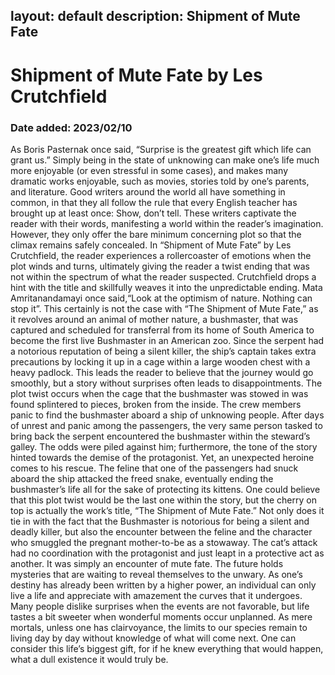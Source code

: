 layout: default
description: Shipment of Mute Fate
---
# Shipment of Mute Fate by Les Crutchfield
### Date added: 2023/02/10
As Boris Pasternak once said, “Surprise is the greatest gift which life can grant us.” Simply being in the state of unknowing can make one’s life much more enjoyable (or even stressful in some cases), and makes many dramatic works enjoyable, such as movies, stories told by one’s parents, and literature. Good writers around the world all have something in common, in that they all follow the rule that every  English teacher has brought up at least once: Show, don’t tell. These writers captivate the reader with their words, manifesting a world within the reader’s imagination. However, they only offer the bare minimum concerning plot so that the climax remains safely concealed. In “Shipment of Mute Fate” by Les Crutchfield, the reader experiences a rollercoaster of emotions when the plot winds and turns, ultimately giving the reader a twist ending that was not within the spectrum of what the reader suspected. Crutchfield drops a hint with the title and skillfully weaves it into the unpredictable ending.
	Mata Amritanandamayi once said,“Look at the optimism of nature. Nothing can stop it”. This certainly is not the case with “The Shipment of Mute Fate,” as it revolves around an animal of mother nature, a bushmaster, that was captured and scheduled for transferral from its home of South America to become the first live Bushmaster in an American zoo. Since the serpent had a notorious reputation of being a silent killer, the ship’s captain takes extra precautions by locking it up in a cage within a large wooden chest with a heavy padlock. This leads the reader to believe that the journey would go smoothly, but a story without surprises often leads to disappointments. 
The plot twist occurs when the cage that the bushmaster was stowed in was found splintered to pieces, broken from the inside. The crew members panic to find the bushmaster aboard a ship of unknowing people. After days of unrest and panic among the passengers, the very same person tasked to bring back the serpent encountered the bushmaster within the steward’s galley. The odds were piled against him; furthermore, the tone of the story hinted towards the demise of the protagonist. Yet, an unexpected heroine comes to his rescue. The feline that one of the passengers had snuck aboard the ship attacked the freed snake, eventually ending the bushmaster’s life all for the sake of protecting its kittens. 
One could believe that this plot twist would be the last one within the story, but the cherry on top is actually the work’s title, “The Shipment of Mute Fate.” Not only does it tie in with the fact that the Bushmaster is notorious for being a silent and deadly killer, but also the encounter between the feline and the character who smuggled the pregnant mother-to-be as a stowaway. The cat’s attack had no coordination with the protagonist and just leapt in a protective act as  another. It was simply an encounter of mute fate.
The future holds mysteries that are waiting to reveal themselves to the unwary. As one’s destiny has already been written by a higher power, an individual can only live a life and appreciate with amazement the curves that it undergoes. Many people dislike surprises when the events are not favorable, but life tastes a bit sweeter when wonderful moments occur unplanned. As mere mortals, unless one has clairvoyance, the limits to our species remain to living day by day without knowledge of what will come next. One can consider this life’s biggest gift, for if he knew everything that would happen, what a dull existence it would truly be. 

